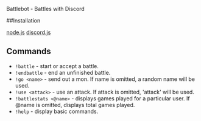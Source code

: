 Battlebot - Battles with Discord

##Installation

[node.js](https://nodejs.org/en/)
[discord.js](https://github.com/hydrabolt/discord.js)
	 
## Commands
- `!battle` - start or accept a battle.
- `!endbattle` - end an unfinished battle.
- `!go <name>` - send out a mon. If name is omitted, a random name will be used.
- `!use <attack>` - use an attack. If attack is omitted, 'attack' will be used.
- `!battlestats <@name>` - displays games played for a particular user. If @name is omitted, displays total games played.
- `!help` - display basic commands. 
